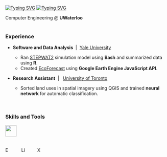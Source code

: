 [![Typing SVG](https://readme-typing-svg.demolab.com?font=Poppins&weight=600&size=25&pause=1000&color=F7F7F7&vCenter=true&width=430&height=40&lines=Hey!+I'm+Harley+%F0%9F%91%8B)](https://git.io/typing-svg#gh-dark-mode-only)
[![Typing SVG](https://readme-typing-svg.demolab.com?font=Poppins&weight=600&size=25&pause=1000&color=000000&vCenter=true&width=430&height=40&lines=Hey!+I'm+Harley+%F0%9F%91%8B)](https://git.io/typing-svg#gh-light-mode-only)


Computer Engineering @ **UWaterloo**
<br/>
<br/>

### Experience
- **Software and Data Analysis** &nbsp;| &nbsp;[Yale University](https://environment.yale.edu/)  
  - Ran [STEPWAT2](https://github.com/DrylandEcology/STEPWAT2) simulation model using **Bash** and summarized data using **R**.
  - Created [EcoForecast](https://ecoforecast.info/) using **Google Earth Engine JavaScript API**.

- **Research Assistant** &nbsp;| &nbsp; [University of Toronto](https://www.utsc.utoronto.ca/biosci/)
  - Sorted land uses in spatial imagery using QGIS and trained **neural network** for automatic classification.

<br/>

### Skills and Tools
<img height="35px" src="https://skillicons.dev/icons?i=javascript,react,c,cpp,cs,html,css,tailwind,git,bash,r,python" />

<br/>
<br/>
<br/>


<a href="mailto:harleyzhang06@gmail.com" target="_blank">
  <img align="left" alt="Email" width="17px" style="padding-right:30px;" src="https://img.icons8.com/?size=100&id=86875&format=png&color=ffffff" />
</a>
<a href="https://www.linkedin.com/in/harley-zhang-3ba53b2a9" target="_blank">
  <img align="left" alt="LinkedIn" width="17px" style="padding-right:30px;" src="https://img.icons8.com/?size=100&id=8808&format=png&color=ffffff" />
</a>
<a href="https://x.com/HarleyZhang06" target="_blank">
  <img align="left" alt="X" width="16px" style="padding-right:30px;" src="https://img.icons8.com/?size=100&id=fJp7hepMryiw&format=png&color=ffffff" />
</a>

